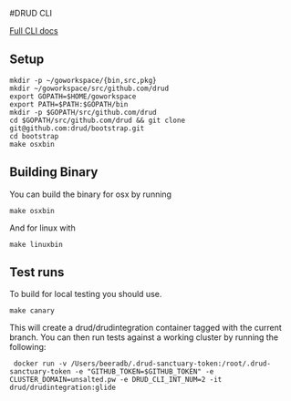 #DRUD CLI

[Full CLI docs](docs/drud.md)

## Setup

```shell
mkdir -p ~/goworkspace/{bin,src,pkg}
mkdir ~/goworkspace/src/github.com/drud
export GOPATH=$HOME/goworkspace
export PATH=$PATH:$GOPATH/bin
mkdir -p $GOPATH/src/github.com/drud
cd $GOPATH/src/github.com/drud && git clone git@github.com:drud/bootstrap.git
cd bootstrap
make osxbin
```

## Building Binary

You can build the binary for osx by running

```shell
make osxbin
```

And for linux with

```shell
make linuxbin
```

## Test runs

To build for local testing you should use.
```shell
make canary
```

This will create a drud/drudintegration container tagged with the current branch. You can then run tests against a working cluster by running the following:
```shell
 docker run -v /Users/beeradb/.drud-sanctuary-token:/root/.drud-sanctuary-token -e "GITHUB_TOKEN=$GITHUB_TOKEN" -e CLUSTER_DOMAIN=unsalted.pw -e DRUD_CLI_INT_NUM=2 -it drud/drudintegration:glide
 ```

